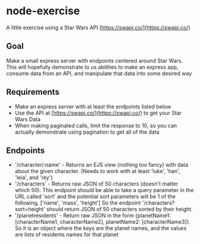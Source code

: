 # node-exercise
A little exercise using a Star Wars API [https://swapi.co/](https://swapi.co/)

## Goal
Make a small express server with endpoints centered around Star Wars.
This will hopefully demonstrate to us abilities to make an express app, consume data from an API, and manipulate that data into some desired way

## Requirements
* Make an express server with at least the endpoints listed below
* Use the API at [https://swapi.co/](https://swapi.co/) to get your Star Wars Data
* When making paginated calls, limit the response to 10, so you can actually demonstrate using pagination to get all of the data


## Endpoints
* '/character/:name' - Returns an EJS view (nothing too fancy) with data about the given character. (Needs to work with at least 'luke', 'han', 'leia', and 'rey')
* '/characters' - Returns raw JSON of 50 characters (doesn't matter which 50). This endpoint should be able to take a query parameter in the URL called 'sort'
    and the potential sort parameters will be 1 of the following, ['name', 'mass', 'height']  So the endpoint '/characters?sort=height' should return JSON of 50 characters sorted by their height.
* '/planetresidents' - Return raw JSON in the form {planetName1: [characterName1, characterName2], planetName2: [characterName3]}.
    So it is an object where the keys are the planet names, and the values are lists of residents names for that planet
